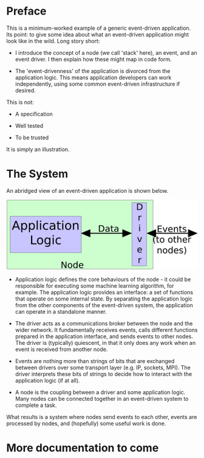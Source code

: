 Preface
===

This is a minimum-worked example of a generic event-driven application. Its
point: to give some idea about what an event-driven application might look like
in the wild. Long story short:

 - I introduce the concept of a node (we call 'stack' here), an event, and an
   event driver. I then explain how these might map in code form.

 - The 'event-drivenness' of the application is divorced from the application
   logic. This means application developers can work independently, using some
   common event-driven infrastructure if desired.

This is not:

 - A specification

 - Well tested

 - To be trusted

It is simply an illustration.

The System
===

An abridged view of an event-driven application is shown below.

![Abridged event-driven application](doc_images/overview.png)

 - Application logic defines the core behaviours of the node - it could be
   responsible for executing some machine learning algorithm, for example. The
   application logic provides an interface: a set of functions that operate on
   some internal state. By separating the application logic from the other
   components of the event-driven system, the application can operate in a
   standalone manner.

 - The driver acts as a communications broker between the node and the wider
   network. It fundamentally receives events, calls different functions
   prepared in the application interface, and sends events to other nodes. The
   driver is (typically) quiescent, in that it only does any work when an event
   is received from another node.

 - Events are nothing more than strings of bits that are exchanged between
   drivers over some transport layer (e.g. IP, sockets, MPI). The driver
   interprets these bits of strings to decide how to interact with the
   application logic (if at all).

 - A node is the coupling between a driver and some application logic. Many
   nodes can be connected together in an event-driven system to complete a
   task.

What results is a system where nodes send events to each other, events are
processed by nodes, and (hopefully) some useful work is done.

More documentation to come
===
